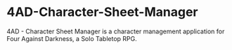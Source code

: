 # 4AD-Character-Sheet-Manager
4AD - Character Sheet Manager is a character management application for Four Against Darkness, a Solo Tabletop RPG.
